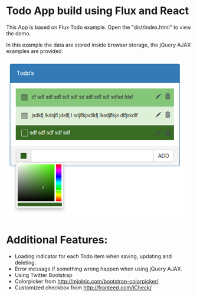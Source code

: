 # Todo App build using Flux and React
This App is based on Flux Todo example. Open the "dist/index.html" to view the demo.

In this example the data are stored inside browser storage, the jQuery AJAX examples are provided.

![Alt text](/dist/images/Flux-React-Todo-App-Example.png?raw=true)

# Additional Features:
- Loading indicator for each Todo item when saving, updating and deleting.
- Error message if something wrong happen when using jQuery AJAX.
- Using Twitter Bootstrap
- Colorpicker from http://mjolnic.com/bootstrap-colorpicker/
- Customized checkbox from http://fronteed.com/iCheck/